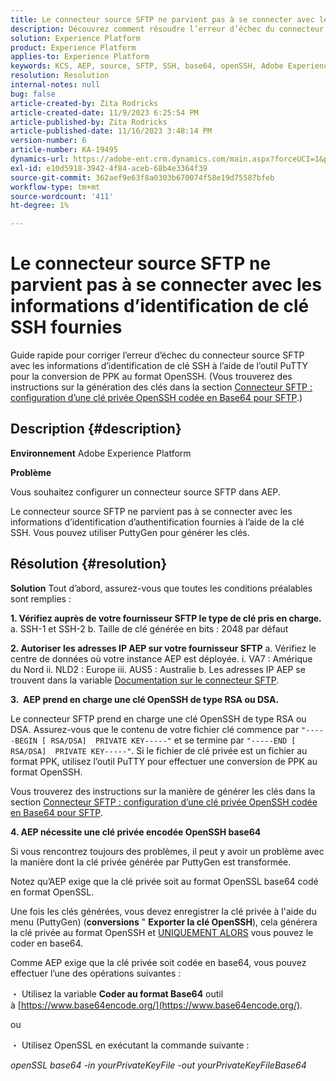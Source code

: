 ```yaml
---
title: Le connecteur source SFTP ne parvient pas à se connecter avec les informations d’identification de clé SSH fournies
description: Découvrez comment résoudre l’erreur d’échec du connecteur source SFTP avec la clé SSH.
solution: Experience Platform
product: Experience Platform
applies-to: Experience Platform
keywords: KCS, AEP, source, SFTP, SSH, base64, openSSH, Adobe Experience Platform, dépannage, connecteur, échec de connexion, informations d’identification de clé SSH
resolution: Resolution
internal-notes: null
bug: false
article-created-by: Zita Rodricks
article-created-date: 11/9/2023 6:25:54 PM
article-published-by: Zita Rodricks
article-published-date: 11/16/2023 3:48:14 PM
version-number: 6
article-number: KA-19495
dynamics-url: https://adobe-ent.crm.dynamics.com/main.aspx?forceUCI=1&pagetype=entityrecord&etn=knowledgearticle&id=1b71a96a-2d7f-ee11-8179-6045bd006793
exl-id: e10d5918-3942-4f84-aceb-68b4e3364f39
source-git-commit: 362aef9e63f8a0303b670074f58e19d75587bfeb
workflow-type: tm+mt
source-wordcount: '411'
ht-degree: 1%

---
```


# Le connecteur source SFTP ne parvient pas à se connecter avec les informations d’identification de clé SSH fournies


Guide rapide pour corriger l’erreur d’échec du connecteur source SFTP avec les informations d’identification de clé SSH à l’aide de l’outil PuTTY pour la conversion de PPK au format OpenSSH. (Vous trouverez des instructions sur la génération des clés dans la section [Connecteur SFTP : configuration d’une clé privée OpenSSH codée en Base64 pour SFTP](https://experienceleague.adobe.com/docs/experience-platform/sources/connectors/cloud-storage/sftp.html#set-up-a-base64-encoded-openssh-private-key-for-sftp).)

## Description {#description}


<b>Environnement</b>
Adobe Experience Platform

<b>Problème</b>

Vous souhaitez configurer un connecteur source SFTP dans AEP.

Le connecteur source SFTP ne parvient pas à se connecter avec les informations d’identification d’authentification fournies à l’aide de la clé SSH. Vous pouvez utiliser PuttyGen pour générer les clés.


## Résolution {#resolution}


<b>Solution</b>
Tout d’abord, assurez-vous que toutes les conditions préalables sont remplies :

<b>1. Vérifiez auprès de votre fournisseur SFTP le type de clé pris en charge.</b>
a. SSH-1 et SSH-2 b. Taille de clé générée en bits : 2048 par défaut

<b>2. Autoriser les adresses IP AEP sur votre fournisseur SFTP</b>
a. Vérifiez le centre de données où votre instance AEP est déployée.
i. VA7 : Amérique du Nord ii. NLD2 : Europe iii. AUS5 : Australie b. Les adresses IP AEP se trouvent dans la variable [Documentation sur le connecteur SFTP](https://experienceleague.adobe.com/docs/experience-platform/sources/connectors/cloud-storage/sftp.html).



<b>3.  AEP prend en charge une clé OpenSSH de type RSA ou DSA.</b>

Le connecteur SFTP prend en charge une clé OpenSSH de type RSA ou DSA. Assurez-vous que le contenu de votre fichier clé commence par `"-----BEGIN [ RSA/DSA]  PRIVATE KEY-----"` et se termine par `"-----END [ RSA/DSA]  PRIVATE KEY-----"`. Si le fichier de clé privée est un fichier au format PPK, utilisez l’outil PuTTY pour effectuer une conversion de PPK au format OpenSSH.

Vous trouverez des instructions sur la manière de générer les clés dans la section [Connecteur SFTP : configuration d’une clé privée OpenSSH codée en Base64 pour SFTP](https://experienceleague.adobe.com/docs/experience-platform/sources/connectors/cloud-storage/sftp.html#set-up-a-base64-encoded-openssh-private-key-for-sftp).



<b>4. AEP nécessite une clé privée encodée OpenSSH base64 </b>



Si vous rencontrez toujours des problèmes, il peut y avoir un problème avec la manière dont la clé privée générée par PuttyGen est transformée.

Notez qu’AEP exige que la clé privée soit au format OpenSSL base64 codé en format OpenSSL.

Une fois les clés générées, vous devez enregistrer la clé privée à l&#39;aide du menu (PuttyGen) (<b>conversions</b> &quot; <b>Exporter la clé OpenSSH</b>), cela générera la clé privée au format OpenSSH et <u>UNIQUEMENT ALORS</u> vous pouvez le coder en base64.

Comme AEP exige que la clé privée soit codée en base64, vous pouvez effectuer l’une des opérations suivantes :

・ Utilisez la variable <b>Coder au format Base64</b> outil à [https://www.base64encode.org/](https://www.base64encode.org/).

ou

・ Utilisez OpenSSL en exécutant la commande suivante :

*openSSL base64 -in yourPrivateKeyFile -out yourPrivateKeyFileBase64*
